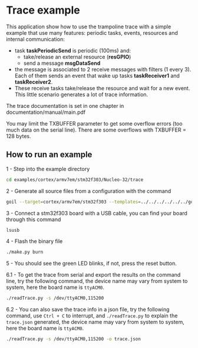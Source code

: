 # Trace example

This application show how to use the trampoline trace with a simple example that
use many features: periodic tasks, events, resources and internal communication:
 * task **taskPeriodicSend** is periodic (100ms) and:
	 * take/release an external resource (**resGPIO**)
	 * send a message **msgDataSend**
 * the message is associated to 2 receive messages with filters (1 every 3). 
   Each of them sends an event that wake up tasks **taskReceiver1** and
   **taskReceiver2**.
 * These receive tasks take/release the resource and wait for a new event.
This little scenario generates a lot of trace information.

The trace documentation is set in one chapter in documentation/manual/main.pdf

You may limit the TXBUFFER parameter to get some overflow errors (too much data 
on the serial line). There are some overflows with TXBUFFER = 128 bytes.

## How to run an example

1 - Step into the example directory

```sh
cd examples/cortex/armv7em/stm32f303/Nucleo-32/trace 
```

2 - Generate all source files from a configuration with the command 

```sh
goil --target=cortex/armv7em/stm32f303 --templates=../../../../../../goil/templates/ trace.oil
```

3 - Connect a stm32f303 board with a USB cable, you can find your board through this command

```sh
lsusb
```

4 - Flash the binary file

```sh
./make.py burn 
```

5 - You should see the green LED blinks, if not, press the reset button.

6.1 - To get the trace from serial and export the results on the command line, try the following command, the device name may vary from system to system, here the board name is `ttyACM0`.

```sh
./readTrace.py -s /dev/ttyACM0,115200 
```

6.2 - You can also save the trace info in a json file, try the following command, use `Ctrl + C` to interrupt, and `./readTrace.py` to explain the `trace.json` generated, the device name may vary from system to system, here the board name is `ttyACM0`.

```sh
./readTrace.py -s /dev/ttyACM0,115200 -o trace.json 
```



